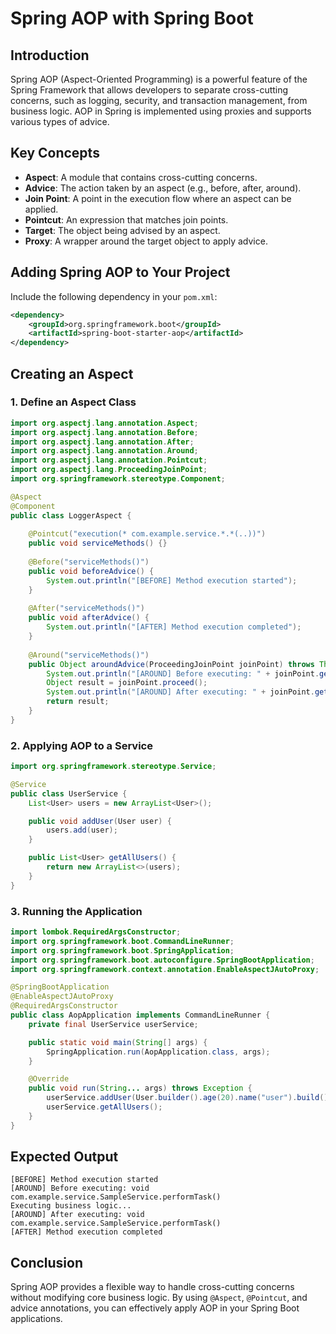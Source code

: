 # Spring AOP with Spring Boot

## Introduction
Spring AOP (Aspect-Oriented Programming) is a powerful feature of the Spring Framework that allows developers to separate cross-cutting concerns, such as logging, security, and transaction management, from business logic. AOP in Spring is implemented using proxies and supports various types of advice.

## Key Concepts
- **Aspect**: A module that contains cross-cutting concerns.
- **Advice**: The action taken by an aspect (e.g., before, after, around).
- **Join Point**: A point in the execution flow where an aspect can be applied.
- **Pointcut**: An expression that matches join points.
- **Target**: The object being advised by an aspect.
- **Proxy**: A wrapper around the target object to apply advice.

## Adding Spring AOP to Your Project
Include the following dependency in your `pom.xml`:

```xml
<dependency>
    <groupId>org.springframework.boot</groupId>
    <artifactId>spring-boot-starter-aop</artifactId>
</dependency>
```

## Creating an Aspect
### 1. Define an Aspect Class

```java
import org.aspectj.lang.annotation.Aspect;
import org.aspectj.lang.annotation.Before;
import org.aspectj.lang.annotation.After;
import org.aspectj.lang.annotation.Around;
import org.aspectj.lang.annotation.Pointcut;
import org.aspectj.lang.ProceedingJoinPoint;
import org.springframework.stereotype.Component;

@Aspect
@Component
public class LoggerAspect {
    
    @Pointcut("execution(* com.example.service.*.*(..))")
    public void serviceMethods() {}
    
    @Before("serviceMethods()")
    public void beforeAdvice() {
        System.out.println("[BEFORE] Method execution started");
    }
    
    @After("serviceMethods()")
    public void afterAdvice() {
        System.out.println("[AFTER] Method execution completed");
    }
    
    @Around("serviceMethods()")
    public Object aroundAdvice(ProceedingJoinPoint joinPoint) throws Throwable {
        System.out.println("[AROUND] Before executing: " + joinPoint.getSignature());
        Object result = joinPoint.proceed();
        System.out.println("[AROUND] After executing: " + joinPoint.getSignature());
        return result;
    }
}
```

### 2. Applying AOP to a Service

```java
import org.springframework.stereotype.Service;

@Service
public class UserService {
    List<User> users = new ArrayList<User>();

    public void addUser(User user) {
        users.add(user);
    }

    public List<User> getAllUsers() {
        return new ArrayList<>(users);
    }
}
```

### 3. Running the Application

```java
import lombok.RequiredArgsConstructor;
import org.springframework.boot.CommandLineRunner;
import org.springframework.boot.SpringApplication;
import org.springframework.boot.autoconfigure.SpringBootApplication;
import org.springframework.context.annotation.EnableAspectJAutoProxy;

@SpringBootApplication
@EnableAspectJAutoProxy
@RequiredArgsConstructor
public class AopApplication implements CommandLineRunner {
    private final UserService userService;

    public static void main(String[] args) {
        SpringApplication.run(AopApplication.class, args);
    }

    @Override
    public void run(String... args) throws Exception {
        userService.addUser(User.builder().age(20).name("user").build());
        userService.getAllUsers();
    }
}
```

## Expected Output
```
[BEFORE] Method execution started
[AROUND] Before executing: void com.example.service.SampleService.performTask()
Executing business logic...
[AROUND] After executing: void com.example.service.SampleService.performTask()
[AFTER] Method execution completed
```

## Conclusion
Spring AOP provides a flexible way to handle cross-cutting concerns without modifying core business logic. By using `@Aspect`, `@Pointcut`, and advice annotations, you can effectively apply AOP in your Spring Boot applications.

